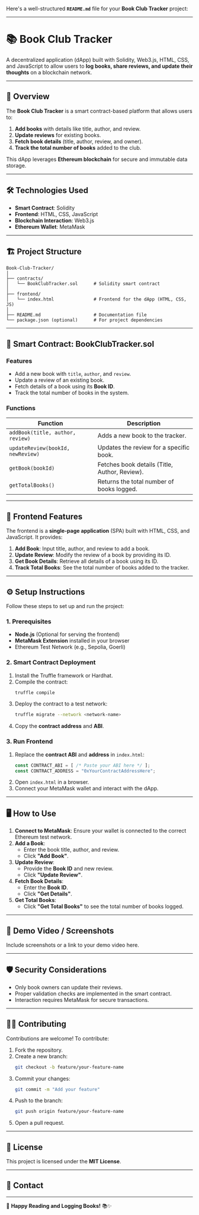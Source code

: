 Here's a well-structured **`README.md`** file for your **Book Club Tracker** project:

---

# 📚 **Book Club Tracker**

A decentralized application (dApp) built with Solidity, Web3.js, HTML, CSS, and JavaScript to allow users to **log books, share reviews, and update their thoughts** on a blockchain network.

---

## 🚀 **Overview**

The **Book Club Tracker** is a smart contract-based platform that allows users to:
1. **Add books** with details like title, author, and review.
2. **Update reviews** for existing books.
3. **Fetch book details** (title, author, review, and owner).
4. **Track the total number of books** added to the club.

This dApp leverages **Ethereum blockchain** for secure and immutable data storage.

---

## 🛠️ **Technologies Used**

- **Smart Contract**: Solidity
- **Frontend**: HTML, CSS, JavaScript
- **Blockchain Interaction**: Web3.js
- **Ethereum Wallet**: MetaMask

---

## 🏗️ **Project Structure**

```
Book-Club-Tracker/
│
├── contracts/
│   └── BookClubTracker.sol      # Solidity smart contract
│
├── frontend/
│   └── index.html               # Frontend for the dApp (HTML, CSS, JS)
│
├── README.md                    # Documentation file
└── package.json (optional)      # For project dependencies
```

---

## 📄 **Smart Contract: BookClubTracker.sol**

### **Features**
- Add a new book with `title`, `author`, and `review`.
- Update a review of an existing book.
- Fetch details of a book using its **Book ID**.
- Track the total number of books in the system.

### **Functions**
| Function                    | Description                                     |
|-----------------------------|-------------------------------------------------|
| `addBook(title, author, review)` | Adds a new book to the tracker.              |
| `updateReview(bookId, newReview)` | Updates the review for a specific book.     |
| `getBook(bookId)`          | Fetches book details (Title, Author, Review).   |
| `getTotalBooks()`          | Returns the total number of books logged.       |

---

## 🎨 **Frontend Features**

The frontend is a **single-page application** (SPA) built with HTML, CSS, and JavaScript. It provides:

1. **Add Book**: Input title, author, and review to add a book.
2. **Update Review**: Modify the review of a book by providing its ID.
3. **Get Book Details**: Retrieve all details of a book using its ID.
4. **Track Total Books**: See the total number of books added to the tracker.

---

## ⚙️ **Setup Instructions**

Follow these steps to set up and run the project:

### **1. Prerequisites**
- **Node.js** (Optional for serving the frontend)
- **MetaMask Extension** installed in your browser
- Ethereum Test Network (e.g., Sepolia, Goerli)

### **2. Smart Contract Deployment**
1. Install the Truffle framework or Hardhat.
2. Compile the contract:
   ```bash
   truffle compile
   ```
3. Deploy the contract to a test network:
   ```bash
   truffle migrate --network <network-name>
   ```
4. Copy the **contract address** and **ABI**.

### **3. Run Frontend**
1. Replace the **contract ABI** and **address** in `index.html`:
   ```js
   const CONTRACT_ABI = [ /* Paste your ABI here */ ];
   const CONTRACT_ADDRESS = "0xYourContractAddressHere";
   ```
2. Open `index.html` in a browser.
3. Connect your MetaMask wallet and interact with the dApp.

---

## 🖥️ **How to Use**

1. **Connect to MetaMask**: Ensure your wallet is connected to the correct Ethereum test network.
2. **Add a Book**:
   - Enter the book title, author, and review.
   - Click **"Add Book"**.
3. **Update Review**:
   - Provide the **Book ID** and new review.
   - Click **"Update Review"**.
4. **Fetch Book Details**:
   - Enter the **Book ID**.
   - Click **"Get Details"**.
5. **Get Total Books**:
   - Click **"Get Total Books"** to see the total number of books logged.

---

## 🔗 **Demo Video / Screenshots**

Include screenshots or a link to your demo video here.

---

## 🛡️ **Security Considerations**

- Only book owners can update their reviews.
- Proper validation checks are implemented in the smart contract.
- Interaction requires MetaMask for secure transactions.

---

## 👨‍💻 **Contributing**

Contributions are welcome! To contribute:
1. Fork the repository.
2. Create a new branch:
   ```bash
   git checkout -b feature/your-feature-name
   ```
3. Commit your changes:
   ```bash
   git commit -m "Add your feature"
   ```
4. Push to the branch:
   ```bash
   git push origin feature/your-feature-name
   ```
5. Open a pull request.

---

## 📜 **License**

This project is licensed under the **MIT License**.

---

## 💬 **Contact**


---

🚀 **Happy Reading and Logging Books!** 📚✨

